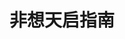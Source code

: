 ---
title: 非想天启指南
index: false
icon: gears
pageInfo: false
editLink: false
comment: false
prev: false
next: false
---